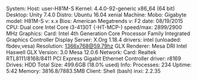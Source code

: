 System:    Host: user-H81M-S Kernel: 4.4.0-92-generic x86_64 (64 bit)
           Desktop: Unity 7.4.0  Distro: Ubuntu 16.04 xenial
Machine:   Mobo: Gigabyte model: H81M-S v: x.x
           Bios: American Megatrends v: F2 date: 08/19/2015
CPU:       Dual core Intel Core i3-4130T (-HT-MCP-) speed/max: 2899/2900 MHz
Graphics:  Card: Intel 4th Generation Core Processor Family Integrated Graphics Controller
           Display Server: X.Org 1.18.4 drivers: intel (unloaded: fbdev,vesa)
           Resolution: 1366x768@59.79hz
           GLX Renderer: Mesa DRI Intel Haswell GLX Version: 3.0 Mesa 12.0.6
Network:   Card: Realtek RTL8111/8168/8411 PCI Express Gigabit Ethernet Controller
           driver: r8169
Drives:    HDD Total Size: 499.6GB (18.0% used)
Info:      Processes: 234 Uptime: 5:42 Memory: 3816.8/7883.5MB
           Client: Shell (bash) inxi: 2.2.35
